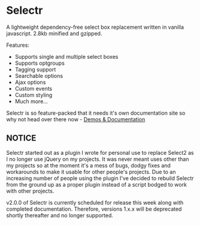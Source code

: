 # Selectr
A lightweight dependency-free select box replacement written in vanilla javascript. 2.8kb minified and gzipped.

Features:

* Supports single and multiple select boxes
* Supports optgroups
* Tagging support
* Searchable options
* Ajax options
* Custom events
* Custom styling
* Much more...

Selectr is so feature-packed that it needs it's own documentation site so why not head over there now - [Demos & Documentation](http://mobius.ovh/docs/selectr)

## NOTICE

Selectr started out as a plugin I wrote for personal use to replace Select2 as I no longer use jQuery on my projects. It was never meant uses other than my projects so at the moment it's a mess of bugs, dodgy fixes and workarounds to make it usable for other people's projects. Due to an increasing number of people using the plugin I've decided to rebuild Selectr from the ground up as a proper plugin instead of a script bodged to work with other projects.

v2.0.0 of Selectr is currently scheduled for release this week along with completed documentation. Therefore, versions 1.x.x will be deprecated shortly thereafter and no longer supported.


